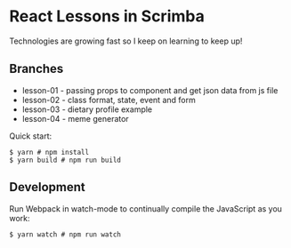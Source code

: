 # React Lessons in Scrimba
Technologies are growing fast so I keep on learning to keep up!

## Branches

- lesson-01 - passing props to component and get json data from js file
- lesson-02 - class format, state, event and form
- lesson-03 - dietary profile example
- lesson-04 - meme generator


Quick start:

```
$ yarn # npm install
$ yarn build # npm run build
````

## Development

Run Webpack in watch-mode to continually compile the JavaScript as you work:

```
$ yarn watch # npm run watch
```
